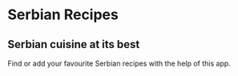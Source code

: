 # Serbian Recipes

## Serbian cuisine at its best

Find or add your favourite Serbian recipes with the help of this app.

